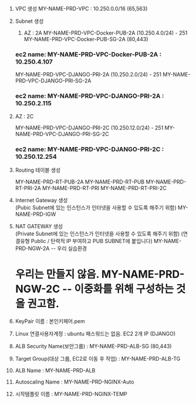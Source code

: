 1.  VPC 생성
    MY-NAME-PRD-VPC : 10.250.0.0/16 (65,563)

2.  Subnet 생성

    1. AZ : 2A
       MY-NAME-PRD-VPC-Docker-PUB-2A (10.250.4.0/24) - 251 MY-NAME-PRD-VPC-Docker-PUB-SG-2A (80,443)

    ### ec2 name: MY-NAME-PRD-VPC-Docker-PUB-2A : 10.250.4.107

    MY-NAME-PRD-VPC-DJANGO-PRI-2A (10.250.2.0/24) - 251 MY-NAME-PRD-VPC-DJANGO-PRI-SG-2A

    ### ec2 name: MY-NAME-PRD-VPC-DJANGO-PRI-2A : 10.250.2.115

2)  AZ : 2C

    MY-NAME-PRD-VPC-DJANGO-PRI-2C (10.250.12.0/24) - 251 MY-NAME-PRD-VPC-DJANGO-PRI-SG-2C

    ### ec2 name: MY-NAME-PRD-VPC-DJANGO-PRI-2C : 10.250.12.254

3.  Routing 테이블 생성

    MY-NAME-PRD-RT-PUB-2A MY-NAME-PRD-RT-PUB
    MY-NAME-PRD-RT-PRI-2A MY-NAME-PRD-RT-PRI
    MY-NAME-PRD-RT-PRI-2C

4.  Internet Gateway 생성  
    (Pubic Subnet에 있는 인스턴스가 인터넷을 사용할 수 있도록 해주기 위함)
    MY-NAME-PRD-IGW

5.  NAT GATEWAY 생성  
    (Private Subnet에 있는 인스턴스가 인터넷을 사용할 수 있도록 해주기 위함)
    (연결유형 Public / 탄력적 IP 부여하고 PUB SUBNET에 붙입니다)
    MY-NAME-PRD-NGW-2A -- 우리 실습환경

    # 우리는 만들지 않음. MY-NAME-PRD-NGW-2C -- 이중화를 위해 구성하는 것을 권고함.

6.  KeyPair 이름 : 본인키페어.pem

7.  Linux 연결사용자계정 : ubuntu 패스워드는 없음.
    EC2 2개 IP (DJANGO)

8.  ALB Security Name(보안그룹) : MY-NAME-PRD-ALB-SG (80,443)

9.  Target Group(대상 그룹, EC2로 이동 후 작업) : MY-NAME-PRD-ALB-TG

10. ALB Name : MY-NAME-PRD-ALB

11. Autoscaling Name : MY-NAME-PRD-NGINX-Auto

12. 시작템플릿 이름 : MY-NAME-PRD-NGINX-TEMP
